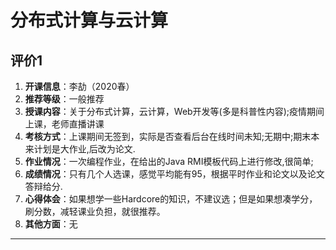# 分布式计算与云计算

## 评价1

1. **开课信息**：李劼（2020春）
2. **推荐等级**：一般推荐
3. **授课内容**：关于分布式计算，云计算，Web开发等(多是科普性内容);疫情期间上课，老师直播讲课
4. **考核方式**：上课期间无签到，实际是否查看后台在线时间未知;无期中;期末本来计划是大作业,后改为论文.
5. **作业情况**：一次编程作业，在给出的Java RMI模板代码上进行修改,很简单;
6. **成绩情况**：只有几个人选课，感觉平均能有95，根据平时作业和论文以及论文答辩给分.
7. **心得体会**：如果想学一些Hardcore的知识，不建议选；但是如果想凑学分，刷分数，减轻课业负担，就很推荐。
8. **其他方面**：无

---
